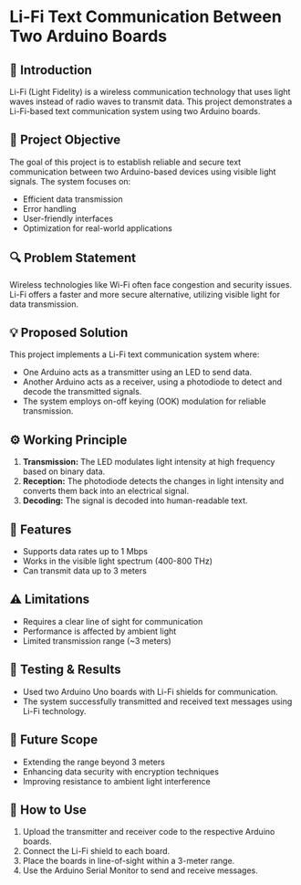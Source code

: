# Li-Fi Text Communication Between Two Arduino Boards  

## 📌 Introduction  
Li-Fi (Light Fidelity) is a wireless communication technology that uses light waves instead of radio waves to transmit data. This project demonstrates a Li-Fi-based text communication system using two Arduino boards.  

## 🎯 Project Objective  
The goal of this project is to establish reliable and secure text communication between two Arduino-based devices using visible light signals. The system focuses on:  
- Efficient data transmission  
- Error handling  
- User-friendly interfaces  
- Optimization for real-world applications  

## 🔍 Problem Statement  
Wireless technologies like Wi-Fi often face congestion and security issues. Li-Fi offers a faster and more secure alternative, utilizing visible light for data transmission.  

## 💡 Proposed Solution  
This project implements a Li-Fi text communication system where:  
- One Arduino acts as a transmitter using an LED to send data.  
- Another Arduino acts as a receiver, using a photodiode to detect and decode the transmitted signals.  
- The system employs on-off keying (OOK) modulation for reliable transmission.  

## ⚙️ Working Principle  
1. **Transmission:** The LED modulates light intensity at high frequency based on binary data.  
2. **Reception:** The photodiode detects the changes in light intensity and converts them back into an electrical signal.  
3. **Decoding:** The signal is decoded into human-readable text.  

## 🚀 Features  
- Supports data rates up to 1 Mbps  
- Works in the visible light spectrum (400-800 THz)  
- Can transmit data up to 3 meters  

## ⚠️ Limitations  
- Requires a clear line of sight for communication  
- Performance is affected by ambient light  
- Limited transmission range (~3 meters)  

## 🔬 Testing & Results  
- Used two Arduino Uno boards with Li-Fi shields for communication.  
- The system successfully transmitted and received text messages using Li-Fi technology.  

## 🔮 Future Scope  
- Extending the range beyond 3 meters  
- Enhancing data security with encryption techniques  
- Improving resistance to ambient light interference  

## 📌 How to Use  
1. Upload the transmitter and receiver code to the respective Arduino boards.  
2. Connect the Li-Fi shield to each board.  
3. Place the boards in line-of-sight within a 3-meter range.  
4. Use the Arduino Serial Monitor to send and receive messages. 
